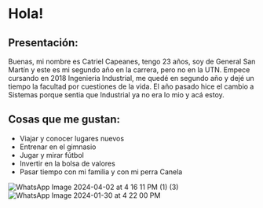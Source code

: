 # Hola!
## Presentación:
Buenas, mi nombre es Catriel Capeanes, tengo 23 años, soy de General San Martín y este es mi segundo año en la carrera, pero no en la UTN. Empece cursando en 2018 Ingenieria Industrial, me quedé en segundo año y dejé un tiempo la facultad por cuestiones de la vida. El año pasado hice el cambio a Sistemas porque sentia que Industrial ya no era lo mio y acá estoy.

## Cosas que me gustan:
- Viajar y conocer lugares nuevos
- Entrenar en el gimnasio
- Jugar y mirar fútbol
- Invertir en la bolsa de valores
- Pasar tiempo con mi familia y con mi perra Canela

![WhatsApp Image 2024-04-02 at 4 16 11 PM (1) (3)](https://github.com/pdepjuevesTT/2024-presentacion-catrielcapeanes/assets/165311383/39de6327-9c05-4411-84d2-c900783763c1)
![WhatsApp Image 2024-01-30 at 4 22 00 PM](https://github.com/pdepjuevesTT/2024-presentacion-catrielcapeanes/assets/165311383/c7c7b5b1-a7aa-4038-9eb8-99082415cf96)





